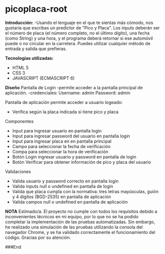 # picoplaca-root
**Introducción:**
-Usando el lenguaje en el que te sientas más cómodo, nos gustaría que escribas un predictor de "Pico y Placa". Los inputs deberán ser el número de placa (el número     completo, no el último dígito), una fecha (como String) y una hora, y el programa deberá retornar si ese automóvil puede o no circular en la carretera. Puedes         utilizar   cualquier método de entrada y salida que prefieras.
  
**Tecnologías utilizadas:**
- HTML 5
- CSS 3
- JAVASCRIPT (ECMASCRIPT 6)

**Diseño**
Pantalla de Login
-permite acceder a la pantalla principal de aplicación.
-credenciales: 
  Username: admin
  Password: admin
 
Pantalla de aplicación
permite acceder a usuario logeado:
- Verifica según la placa indicada si tiene pico y placa

Componentes
- Input para ingresar usuario en pantalla login
- Input para ingresar password del usuario en pantalla login
- Input para ingresar placa en en pantalla principal
- Campo para seleccionar la fecha de verificación
- Compa para seleccionar la hora de verificación
- Botón Login ingresar usuario y password en pantalla de login
- Botón Verificar para obtener información de pico y placa del usuario

Validaciones
- Valida usuario y password correcto en pantalla login
- Valida inputs null o undefined en pantalla de login
- Valida que placa cumpla con la normativa: tres letras mayúsculas, guión y 4 dígitos (BGD-2535) en pantalla de aplicación
- Valida campos null o undefined en pantalla de aplicación

**NOTA**
Estimado/a.
El proyecto no cumple con todos los requisitos debido a inconvenientes técnicos en mi equipo, por lo que no se ha podido completar la implementación de las pruebas automatizadas. Sin embargo, he realizado una simulación de las pruebas utilizando la consola del navegador Chrome, y se ha validado correctamente el funcionamiento del código. Gracias por su atención.


###End
  

